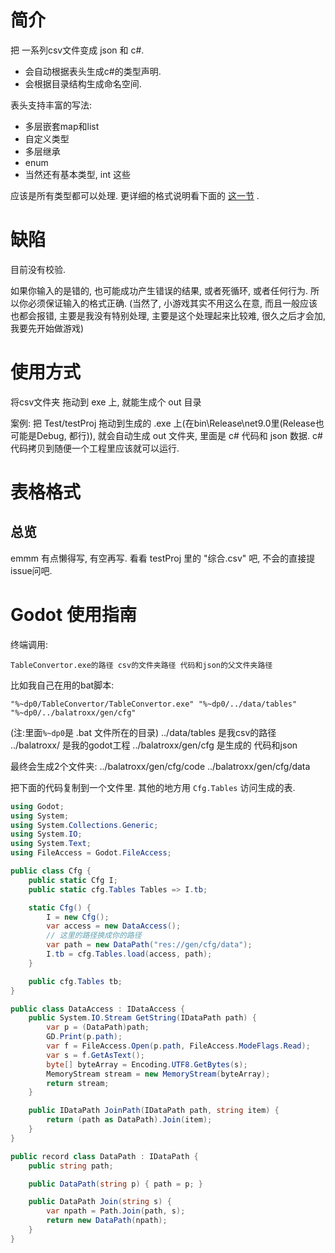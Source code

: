 # 简介

把 一系列csv文件变成 json 和 c#.

- 会自动根据表头生成c#的类型声明.
- 会根据目录结构生成命名空间.

表头支持丰富的写法:

- 多层嵌套map和list
- 自定义类型
- 多层继承
- enum
- 当然还有基本类型, int 这些

应该是所有类型都可以处理.
更详细的格式说明看下面的 [这一节](#表格格式) .

# 缺陷

目前没有校验.

如果你输入的是错的, 也可能成功产生错误的结果, 或者死循环, 或者任何行为. 所以你必须保证输入的格式正确.
(当然了, 小游戏其实不用这么在意, 而且一般应该也都会报错, 主要是我没有特别处理, 主要是这个处理起来比较难, 很久之后才会加, 我要先开始做游戏)

# 使用方式

将csv文件夹 拖动到 exe 上, 就能生成个 out 目录

案例:
把 Test/testProj 拖动到生成的 .exe 上(在bin\Release\net9.0里(Release也可能是Debug, 都行)), 就会自动生成 out 文件夹, 里面是 c# 代码和 json 数据. c# 代码拷贝到随便一个工程里应该就可以运行.

# 表格格式

## 总览

emmm 有点懒得写, 有空再写.
看看 testProj 里的 "综合.csv" 吧, 不会的直接提issue问吧.

# Godot 使用指南

终端调用:
```
TableConvertor.exe的路径 csv的文件夹路径 代码和json的父文件夹路径
```

比如我自己在用的bat脚本:
```
"%~dp0/TableConvertor/TableConvertor.exe" "%~dp0/../data/tables" "%~dp0/../balatroxx/gen/cfg"
```
(注:里面`%~dp0`是 .bat 文件所在的目录)
../data/tables 是我csv的路径
../balatroxx/ 是我的godot工程
../balatroxx/gen/cfg 是生成的 代码和json

最终会生成2个文件夹:
../balatroxx/gen/cfg/code
../balatroxx/gen/cfg/data

把下面的代码复制到一个文件里.
其他的地方用 `Cfg.Tables` 访问生成的表.

```cs
using Godot;
using System;
using System.Collections.Generic;
using System.IO;
using System.Text;
using FileAccess = Godot.FileAccess;

public class Cfg {
    public static Cfg I;
    public static cfg.Tables Tables => I.tb;

    static Cfg() {
        I = new Cfg();
        var access = new DataAccess();
        // 这里的路径换成你的路径
        var path = new DataPath("res://gen/cfg/data");
        I.tb = cfg.Tables.load(access, path);
    }

    public cfg.Tables tb;
}

public class DataAccess : IDataAccess {
    public System.IO.Stream GetString(IDataPath path) {
        var p = (DataPath)path;
        GD.Print(p.path);
        var f = FileAccess.Open(p.path, FileAccess.ModeFlags.Read);
        var s = f.GetAsText();
        byte[] byteArray = Encoding.UTF8.GetBytes(s);
        MemoryStream stream = new MemoryStream(byteArray);
        return stream;
    }

    public IDataPath JoinPath(IDataPath path, string item) {
        return (path as DataPath).Join(item);
    }
}

public record class DataPath : IDataPath {
    public string path;

    public DataPath(string p) { path = p; }

    public DataPath Join(string s) {
        var npath = Path.Join(path, s);
        return new DataPath(npath);
    }
}
```

